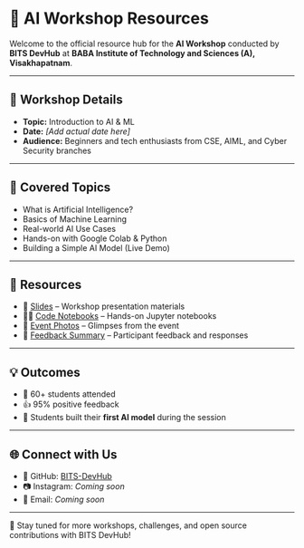 # 🤖 AI Workshop Resources

Welcome to the official resource hub for the **AI Workshop** conducted by **BITS DevHub** at **BABA Institute of Technology and Sciences (A), Visakhapatnam**.

---

## 📅 Workshop Details

- **Topic:** Introduction to AI & ML  
- **Date:** *[Add actual date here]*  
- **Audience:** Beginners and tech enthusiasts from CSE, AIML, and Cyber Security branches  

---

## 🧠 Covered Topics

- What is Artificial Intelligence?  
- Basics of Machine Learning  
- Real-world AI Use Cases  
- Hands-on with Google Colab & Python  
- Building a Simple AI Model (Live Demo)

---

## 📁 Resources

- 📑 [Slides](./slides) – Workshop presentation materials  
- 🧑‍💻 [Code Notebooks](./notebooks) – Hands-on Jupyter notebooks  
- 📸 [Event Photos](./photos) – Glimpses from the event  
- 📝 [Feedback Summary](./feedback) – Participant feedback and responses  

---

## 💡 Outcomes

- 👥 60+ students attended  
- 👍 95% positive feedback  
- 🧠 Students built their **first AI model** during the session  

---

## 🌐 Connect with Us

- 🔗 GitHub: [BITS-DevHub](https://github.com/BITS-DevHub)  
- 📷 Instagram: *Coming soon*  
- 📩 Email: *Coming soon*  

---

🚀 Stay tuned for more workshops, challenges, and open source contributions with BITS DevHub!
